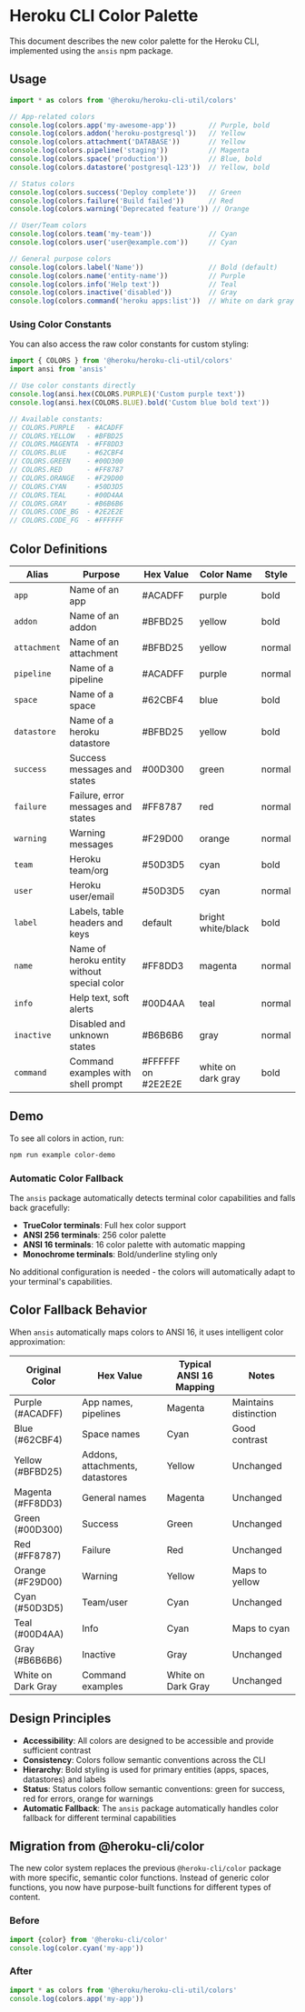 # Heroku CLI Color Palette

This document describes the new color palette for the Heroku CLI, implemented using the `ansis` npm package.

## Usage

```typescript
import * as colors from '@heroku/heroku-cli-util/colors'

// App-related colors
console.log(colors.app('my-awesome-app'))        // Purple, bold
console.log(colors.addon('heroku-postgresql'))   // Yellow
console.log(colors.attachment('DATABASE'))       // Yellow
console.log(colors.pipeline('staging'))          // Magenta
console.log(colors.space('production'))          // Blue, bold
console.log(colors.datastore('postgresql-123'))  // Yellow, bold

// Status colors
console.log(colors.success('Deploy complete'))   // Green
console.log(colors.failure('Build failed'))      // Red
console.log(colors.warning('Deprecated feature')) // Orange

// User/Team colors
console.log(colors.team('my-team'))              // Cyan
console.log(colors.user('user@example.com'))     // Cyan

// General purpose colors
console.log(colors.label('Name'))                // Bold (default)
console.log(colors.name('entity-name'))          // Purple
console.log(colors.info('Help text'))            // Teal
console.log(colors.inactive('disabled'))         // Gray
console.log(colors.command('heroku apps:list'))  // White on dark gray background with $ prefix
```

### Using Color Constants

You can also access the raw color constants for custom styling:

```typescript
import { COLORS } from '@heroku/heroku-cli-util/colors'
import ansi from 'ansis'

// Use color constants directly
console.log(ansi.hex(COLORS.PURPLE)('Custom purple text'))
console.log(ansi.hex(COLORS.BLUE).bold('Custom blue bold text'))

// Available constants:
// COLORS.PURPLE   - #ACADFF
// COLORS.YELLOW   - #BFBD25
// COLORS.MAGENTA  - #FF8DD3
// COLORS.BLUE     - #62CBF4
// COLORS.GREEN    - #00D300
// COLORS.RED      - #FF8787
// COLORS.ORANGE   - #F29D00
// COLORS.CYAN     - #50D3D5
// COLORS.TEAL     - #00D4AA
// COLORS.GRAY     - #B6B6B6
// COLORS.CODE_BG  - #2E2E2E
// COLORS.CODE_FG  - #FFFFFF
```

## Color Definitions

| Alias | Purpose | Hex Value | Color Name | Style |
|-------|---------|-----------|------------|-------|
| `app` | Name of an app | #ACADFF | purple | bold |
| `addon` | Name of an addon | #BFBD25 | yellow | bold |
| `attachment` | Name of an attachment | #BFBD25 | yellow | normal |
| `pipeline` | Name of a pipeline | #ACADFF | purple | normal |
| `space` | Name of a space | #62CBF4 | blue | bold |
| `datastore` | Name of a heroku datastore | #BFBD25 | yellow | bold |
| `success` | Success messages and states | #00D300 | green | normal |
| `failure` | Failure, error messages and states | #FF8787 | red | normal |
| `warning` | Warning messages | #F29D00 | orange | normal |
| `team` | Heroku team/org | #50D3D5 | cyan | bold |
| `user` | Heroku user/email | #50D3D5 | cyan | normal |
| `label` | Labels, table headers and keys | default | bright white/black | bold |
| `name` | Name of heroku entity without special color | #FF8DD3 | magenta | normal |
| `info` | Help text, soft alerts | #00D4AA | teal | normal |
| `inactive` | Disabled and unknown states | #B6B6B6 | gray | normal |
| `command` | Command examples with shell prompt | #FFFFFF on #2E2E2E | white on dark gray | bold |

## Demo

To see all colors in action, run:

```bash
npm run example color-demo
```

### Automatic Color Fallback

The `ansis` package automatically detects terminal color capabilities and falls back gracefully:

- **TrueColor terminals**: Full hex color support
- **ANSI 256 terminals**: 256 color palette
- **ANSI 16 terminals**: 16 color palette with automatic mapping
- **Monochrome terminals**: Bold/underline styling only

No additional configuration is needed - the colors will automatically adapt to your terminal's capabilities.

## Color Fallback Behavior

When `ansis` automatically maps colors to ANSI 16, it uses intelligent color approximation:

| Original Color | Hex Value | Typical ANSI 16 Mapping | Notes |
|----------------|-----------|-------------------------|-------|
| Purple (#ACADFF) | App names, pipelines | Magenta | Maintains distinction |
| Blue (#62CBF4) | Space names | Cyan | Good contrast |
| Yellow (#BFBD25) | Addons, attachments, datastores | Yellow | Unchanged |
| Magenta (#FF8DD3) | General names | Magenta | Unchanged |
| Green (#00D300) | Success | Green | Unchanged |
| Red (#FF8787) | Failure | Red | Unchanged |
| Orange (#F29D00) | Warning | Yellow | Maps to yellow |
| Cyan (#50D3D5) | Team/user | Cyan | Unchanged |
| Teal (#00D4AA) | Info | Cyan | Maps to cyan |
| Gray (#B6B6B6) | Inactive | Gray | Unchanged |
| White on Dark Gray | Command examples | White on Dark Gray | Unchanged |

## Design Principles

- **Accessibility**: All colors are designed to be accessible and provide sufficient contrast
- **Consistency**: Colors follow semantic conventions across the CLI
- **Hierarchy**: Bold styling is used for primary entities (apps, spaces, datastores) and labels
- **Status**: Status colors follow semantic conventions: green for success, red for errors, orange for warnings
- **Automatic Fallback**: The `ansis` package automatically handles color fallback for different terminal capabilities

## Migration from @heroku-cli/color

The new color system replaces the previous `@heroku-cli/color` package with more specific, semantic color functions. Instead of generic color functions, you now have purpose-built functions for different types of content.

### Before

```typescript
import {color} from '@heroku-cli/color'
console.log(color.cyan('my-app'))
```

### After

```typescript
import * as colors from '@heroku/heroku-cli-util/colors'
console.log(colors.app('my-app'))
```
